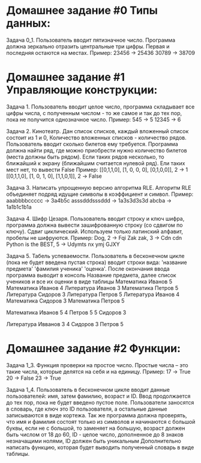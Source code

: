 Домашнее задание #0 Типы данных:
===================
Задача 0_1. Пользователь вводит пятизначное число. Программа должна зеркально отразить центральные три цифры. Первая и последняя остаются на местах.
Пример:
23456 -> 25436
30789 -> 38709

Домашнее задание #1 Управляющие конструкции:
===================
Задача 1. Пользователь вводит целое число, программа складывает все цифры числа, с полученным числом - то же самое и так до тех пор, пока не получится однозначное число.
Пример:
545 -> 5
12345 -> 6

Задача 2. Кинотеатр. Дан список списков, каждый вложенный список состоит из 1 и 0, Количество вложенных списков - количество рядов. Пользователь вводит сколько билетов ему требуется. Программа должна найти ряд, где можно приобрести нужно количество билетов (места должны быть рядом). Если таких рядов несколько, то ближайший к экрану (ближайшим считается нулевой ряд). Ели таких мест нет, то вывести False
Пример:
[[0,1,1,0], [1, 0, 0, 0], [0,1,0,0]], 2 -> 1
[[0,1,1,0], [1, 0, 1, 0], [1,1,0,1]], 2 -> False

Задача 3. Написать упрощенную версию алгоритма RLE. Алгоритм RLE объединяет подряд идущие символы в коэффициент и символ.
Пример:
aaabbbbccccc -> 3a4b5c
asssdddsssddd -> 1a3s3d3s3d
abcba -> 1a1b1c1b1a

Задача 4. Шифр Цезаря. Пользователь вводит строку и ключ шифра, программа должна вывести зашифрованную строку (со сдвигом по ключу). Сдвиг циклический. Используем только латинский алфавит, пробелы не шифруются.
Пример:
Dog, 2 -> Fqi
Zak zak, 3 -> Cdn cdn
Python is the BEST, 5 -> Udymts nx ymj GJXY

Задача 5. Табель успеваемости. Пользователь в бесконечном цикле (пока не будет введена пустая строка) вводит строки вида: 'название предмета' 'фамилия ученика' 'оценка'. После окончания ввода программа выводит в консоль Название предмета, далее список учеников и все их оценки в виде таблицы
Математика Иванов 5
Математика Иванов 4
Литература Иванов 3
Математика Петров 5
Литература Сидоров 3
Литература Петров 5
Литература Иванов 4
Математика Сидоров 3
Математика Петров 5

Математика
Иванов 5 4
Петров 5 5
Сидоров 3

Литература
Ивванов 3 4
Сидоров 3
Петров 5

Домашнее задание #2 Функции:
===================
Задача 1_3. Функция проверки на простое число. Простые числа – это такие числа, которые делятся на себя и на единицу.
Пример:
17 -> True
20 -> False
23 -> True

Задача 1_4. Пользователь в бесконечном цикле вводит данные пользователей: имя, затем фамилию, возраст и ID. Ввод продолжается до тех пор, пока не будет введено пустое поле. Пользователи заносятся в словарь, где ключ это ID пользователя, а остальные данные записываются в виде кортежа. Так же программа должна проверять, что имя и фамилия состоят только из символов и начинаются с большой буквы, если не с большой, то заменяет на большую, возраст должен быть числом от 18 до 60, ID - целое число, дополненное до 8 знаков незначащими нолями, ID должен быть уникальным
Дополнительно написать функцию, которая будет выводить полученный словарь в виде таблицы.
